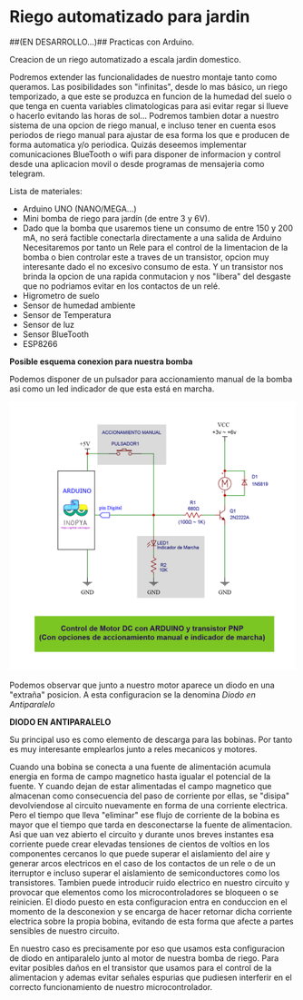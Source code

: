 # Riego automatizado para jardin  
##(EN DESARROLLO...)##
Practicas con Arduino.

Creacion de un riego automatizado a escala jardin domestico.

Podremos extender las funcionalidades de nuestro montaje tanto como queramos.
Las posibilidades son "infinitas", desde lo mas básico, un riego temporizado, a que este se produzca en funcion de la humedad del suelo o que tenga en cuenta variables climatologicas para asi evitar regar si llueve o hacerlo evitando las horas de sol...
Podremos tambien dotar a nuestro sistema de una opcion de riego manual, e incluso tener en cuenta esos periodos de riego manual para ajustar de esa forma los que e producen de forma automatica y/o periodica.
Quizás deseemos implementar comunicaciones BlueTooth o wifi para disponer de informacion y control desde una aplicacion movil o desde programas de mensajeria como telegram.

Lista de materiales:

- Arduino UNO (NANO/MEGA...)
- Mini bomba de riego para jardín (de entre 3 y 6V).
- Dado que la bomba que usaremos tiene un consumo de entre 150 y 200 mA, no será factible conectarla directamente a una salida de Arduino
  Necesitaremos por tanto un Rele para el control de la limentacion de la bomba o bien controlar este a traves de un transistor, 
  opcion muy interesante dado el no excesivo consumo de esta. Y un transistor nos brinda la opcion de una rapida conmutacion y nos "libera" del desgaste que no podriamos     evitar en los contactos de un relé. 
- Higrometro de suelo
- Sensor de humedad ambiente
- Sensor de Temperatura
- Sensor de luz
- Sensor BlueTooth
- ESP8266

**Posible esquema conexion para nuestra bomba**

Podemos disponer de un pulsador para accionamiento manual de la bomba asi como un led indicador de que esta está en marcha.

![](./Arduino-Motor_DC-y-transistorPNP.png)


Podemos observar que junto a nuestro motor aparece un diodo en una "extraña" posicion.
A esta configuracion se la denomina *Diodo en Antiparalelo*

**DIODO EN ANTIPARALELO**

Su principal uso es como elemento de descarga para las bobinas.
Por tanto es muy interesante emplearlos junto a reles mecanicos y motores.

Cuando una bobina se conecta a una fuente de alimentación acumula energia en forma de campo magnetico hasta igualar el potencial de la fuente.
Y cuando dejan de estar alimentadas el campo magnetico que almacenan como consecuencia del paso de corriente por ellas, se "disipa" devolviendose al circuito nuevamente en forma de una corriente electrica.
Pero el tiempo que lleva "eliminar" ese flujo de corriente de la bobina es mayor que el tiempo que tarda en desconectarse la fuente de alimentacion.
Asi que uan vez abierto el circuito y durante unos breves instantes esa corriente puede crear elevadas tensiones de cientos de voltios en los componentes cercanos lo que puede superar el aislamiento del aire y generar arcos electricos en el caso de los contactos de un rele o de un iterruptor e incluso superar el aislamiento de semiconductores como los transistores.
Tambien puede introducir ruido electrico en nuestro circuito y provocar que elementos como los microcontroladores se bloqueen o se reinicien.
El diodo puesto en esta configuracion entra en conduccion en el momento de la desconexion y se encarga de hacer retornar dicha corriente electrica sobre la propia bobina, evitando de esta forma que afecte a partes sensibles de nuestro circuito.

En nuestro caso es precisamente por eso que usamos esta configuracion de diodo en antiparalelo junto al motor de nuestra bomba de riego. Para evitar posibles daños en el transistor que usamos para el control de la alimentacion y ademas evitar señales espurias que pudiesen interferir en el correcto funcionamiento de nuestro microcontrolador.


